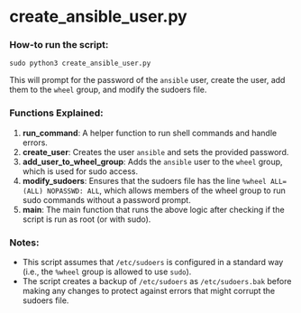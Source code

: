 # create_ansible_user.py

### How-to run the script:

`sudo python3 create_ansible_user.py` 

This will prompt for the password of the  `ansible`  user, create the user, add them to the  `wheel`  group, and modify the sudoers file.


### Functions Explained:

1.  **run_command**: A helper function to run shell commands and handle errors.
2.  **create_user**: Creates the user  `ansible`  and sets the provided password.
3.  **add_user_to_wheel_group**: Adds the  `ansible`  user to the  `wheel`  group, which is used for sudo access.
4.  **modify_sudoers**: Ensures that the sudoers file has the line  `%wheel ALL=(ALL) NOPASSWD: ALL`, which allows members of the wheel group to run sudo commands without a password prompt.
5.  **main**: The main function that runs the above logic after checking if the script is run as root (or with sudo).

### Notes:

-   This script assumes that  `/etc/sudoers`  is configured in a standard way (i.e., the  `%wheel`  group is allowed to use  `sudo`).
-   The script creates a backup of  `/etc/sudoers`  as  `/etc/sudoers.bak`  before making any changes to protect against errors that might corrupt the sudoers file.